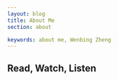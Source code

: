 ```yaml
---
layout: blog
title: About Me 
section: about

keywords: about me, Wenbing Zheng
---
```


<div id="me"></div>

<script type="text/javascript">
//<![CDATA[
  Do.add('douban-api', {path: 'http://www.douban.com/js/api.js?v=2', type:'js'});
  Do.add('api-parser', {path: 'http://www.douban.com/js/api-parser.js?v=1', type:'js', requires:['douban-api']});

  Do.add('json-template', {path:'/issets/js/json-template.js', type:'js'});
  Do('json-template');
  
  Do('api-parser', function() {
    DOUBAN.apikey = '083a3e314d86742a18aeba93e8935c7e';
    var tpl = '<p><span>Name:</span>{name}</p>'
      + '<img class="right" src="{link.icon}" alt="{name}" />'
      + '<p><span>Location:</span>{location}</p>'
      + '<p><span>Mind:</span>{content}</p>'
      + '<p><span>Douban:</span><a href="{link.alternate}" title="去我的豆瓣">{name}</a></p>';
    var me = 'yongyezhimian';
    DOUBAN.getUser({
      'id': me,
      'callback': function(re) {
        var user = DOUBAN.parseUser(re);
        var t = jsontemplate.Template(tpl);
        var html = t.expand(user);
        $('#me').html(html);
      }
    });
  });

//]]>
</script>

<h2>Read, Watch, Listen</h2>
<script type="text/javascript">
//<![CDATA[
  Do.add('douban-api', {path: 'http://www.douban.com/js/api.js?v=2', type:'js'});
  Do.add('api-parser', {path: 'http://www.douban.com/js/api-parser.js?v=1', type:'js', requires:['douban-api']});
  Do.add('mustache', {path: '/issets/js/mustache.js', type:'js'});
  Do('mustache');

  Do('api-parser', function() {
    //
  });
//]]>
</script>

